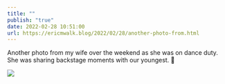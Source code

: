 ```yaml
---
title: ""
publish: "true"
date: 2022-02-28 10:51:00
url: https://ericmwalk.blog/2022/02/28/another-photo-from.html
---
```

Another photo from my wife over the weekend as she was on dance duty. She was sharing backstage moments with our youngest. 💃

![](https://ericmwalk.blog/uploads/2022/2c33bf4104.jpg)